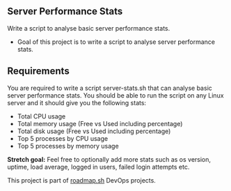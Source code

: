 ## Server Performance Stats
Write a script to analyse basic server performance stats.

- Goal of this project is to write a script to analyse server performance stats.

## Requirements

You are required to write a script server-stats.sh that can analyse basic server performance stats. You should be able to run the script on any Linux server and it should give you the following stats:

- Total CPU usage
- Total memory usage (Free vs Used including percentage)
- Total disk usage (Free vs Used including percentage)
- Top 5 processes by CPU usage
- Top 5 processes by memory usage

**Stretch goal:** Feel free to optionally add more stats such as os version, uptime, load average, logged in users, failed login attempts etc.

This project is part of [roadmap.sh](https://roadmap.sh/projects/server-stats) DevOps projects.